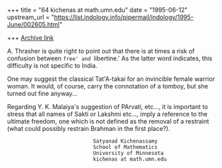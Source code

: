 +++
title = "64 kichenas at math.umn.edu"
date = "1995-06-12"
upstream_url = "https://list.indology.info/pipermail/indology/1995-June/002605.html"

+++
[Archive link](https://list.indology.info/pipermail/indology/1995-June/002605.html)

A. Thrasher is quite right to point out that there is at times
a risk of confusion between `free' and `libertine.' As the
latter word indicates, this difficulty is not specific to India.

One may suggest the classical Tat'A-takai for an invincible
female warrior woman. It would, of course, carry the connotation
of a tomboy, but she turned out fine anyway...

Regarding Y. K. Malaiya's suggestion of PArvati, etc...,
it is important to stress that all names of Sakti or
Lakshmi etc..., imply a reference to the ultimate freedom,
one which is not defined as the removal of a restraint
(what could possibly restrain Brahman in the first place?).




                                Satyanad Kichenassamy
                                School of Mathematics
                                University of Minnesota
                                kichenas at math.umn.edu





